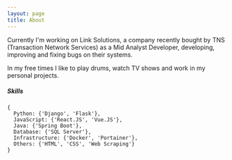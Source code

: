 ```yaml
---
layout: page
title: About
---
```


Currently I'm working on Link Solutions, a company recently bought by TNS (Transaction Network Services) as a Mid Analyst Developer, developing, improving and fixing bugs on their systems.

In my free times I like to play drums, watch TV shows and work in my personal projects.

##### Skills
```
{
  Python: {'Django', 'Flask'},
  JavaScript: {'React.JS', 'Vue.JS'},
  Java: {'Spring Boot'},
  Database: {'SQL Server'},
  Infrastructure: {'Docker', 'Portainer'},
  Others: {'HTML', 'CSS', 'Web Scraping'}
}
```
